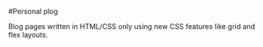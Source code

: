 #Personal plog

Blog pages written in HTML/CSS only using new CSS features like grid and flex layouts.